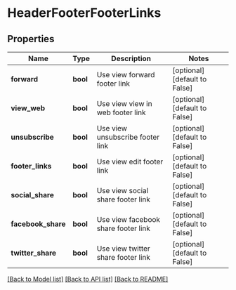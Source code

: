 # HeaderFooterFooterLinks

## Properties
Name | Type | Description | Notes
------------ | ------------- | ------------- | -------------
**forward** | **bool** | Use view forward footer link | [optional] [default to False]
**view_web** | **bool** | Use view view in web footer link | [optional] [default to False]
**unsubscribe** | **bool** | Use view unsubscribe footer link | [optional] [default to False]
**footer_links** | **bool** | Use view edit footer link | [optional] [default to False]
**social_share** | **bool** | Use view social share footer link | [optional] [default to False]
**facebook_share** | **bool** | Use view facebook share footer link | [optional] [default to False]
**twitter_share** | **bool** | Use view twitter share footer link | [optional] [default to False]

[[Back to Model list]](../README.md#documentation-for-models) [[Back to API list]](../README.md#documentation-for-api-endpoints) [[Back to README]](../README.md)


